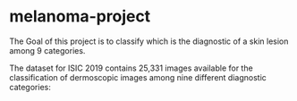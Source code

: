 # melanoma-project

The Goal of this project is to classify which is the diagnostic of a skin lesion among 9 categories.

The dataset for ISIC 2019 contains 25,331 images available for the classification of dermoscopic images among nine different diagnostic categories: